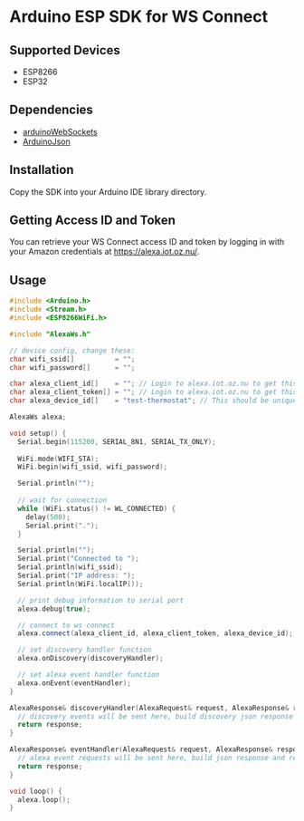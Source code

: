 # Arduino ESP SDK for WS Connect

## Supported Devices

* ESP8266
* ESP32

## Dependencies

* [arduinoWebSockets](https://github.com/Links2004/arduinoWebSockets)
* [ArduinoJson](https://github.com/bblanchon/ArduinoJson)

## Installation

Copy the SDK into your Arduino IDE library directory.

## Getting Access ID and Token

You can retrieve your WS Connect access ID and token by logging in with your Amazon credentials at https://alexa.iot.oz.nu/.

## Usage

```c++
#include <Arduino.h>
#include <Stream.h>
#include <ESP8266WiFi.h>

#include "AlexaWs.h"

// device config, change these:
char wifi_ssid[]          = "";
char wifi_password[]      = "";

char alexa_client_id[]    = ""; // Login to alexa.iot.oz.nu to get this
char alexa_client_token[] = ""; // Login to alexa.iot.oz.nu to get this
char alexa_device_id[]    = "test-thermostat"; // This should be unique among all your other devices

AlexaWs alexa;

void setup() {
  Serial.begin(115200, SERIAL_8N1, SERIAL_TX_ONLY);
  
  WiFi.mode(WIFI_STA);
  WiFi.begin(wifi_ssid, wifi_password);

  Serial.println("");
  
  // wait for connection
  while (WiFi.status() != WL_CONNECTED) {
    delay(500);
    Serial.print(".");
  }

  Serial.println("");
  Serial.print("Connected to ");
  Serial.println(wifi_ssid);
  Serial.print("IP address: ");
  Serial.println(WiFi.localIP());

  // print debug information to serial port
  alexa.debug(true);

  // connect to ws connect
  alexa.connect(alexa_client_id, alexa_client_token, alexa_device_id);

  // set discovery handler function
  alexa.onDiscovery(discoveryHandler);

  // set alexa event handler function
  alexa.onEvent(eventHandler);
}

AlexaResponse& discoveryHandler(AlexaRequest& request, AlexaResponse& response) {
  // discovery events will be sent here, build discovery json response and return
  return response;
}

AlexaResponse& eventHandler(AlexaRequest& request, AlexaResponse& response) {
  // alexa event requests will be sent here, build json response and return
  return response;
}

void loop() {
  alexa.loop();
}
```